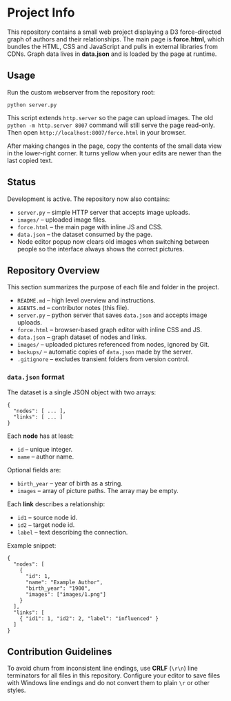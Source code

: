 # Project Info

This repository contains a small web project displaying a D3 force-directed graph of authors and their relationships. The main page is **force.html**, which bundles the HTML, CSS and JavaScript and pulls in external libraries from CDNs. Graph data lives in **data.json** and is loaded by the page at runtime.

## Usage

Run the custom webserver from the repository root:

```
python server.py
```

This script extends `http.server` so the page can upload images. The old
`python -m http.server 8007` command will still serve the page read-only.
Then open `http://localhost:8007/force.html` in your browser.

After making changes in the page, copy the contents of the small data view in
the lower-right corner.  It turns yellow when your edits are newer than the
last copied text.

## Status

Development is active. The repository now also contains:

- `server.py` – simple HTTP server that accepts image uploads.
- `images/` – uploaded image files.
- `force.html` – the main page with inline JS and CSS.
- `data.json` – the dataset consumed by the page.
- Node editor popup now clears old images when switching between people so
  the interface always shows the correct pictures.

## Repository Overview
This section summarizes the purpose of each file and folder in the project.

- `README.md` – high level overview and instructions.
- `AGENTS.md` – contributor notes (this file).
- `server.py` – python server that saves `data.json` and accepts image uploads.
- `force.html` – browser-based graph editor with inline CSS and JS.
- `data.json` – graph dataset of nodes and links.
- `images/` – uploaded pictures referenced from nodes, ignored by Git.
- `backups/` – automatic copies of `data.json` made by the server.
- `.gitignore` – excludes transient folders from version control.

### `data.json` format
The dataset is a single JSON object with two arrays:

```
{
  "nodes": [ ... ],
  "links": [ ... ]
}
```

Each **node** has at least:

- `id` – unique integer.
- `name` – author name.

Optional fields are:

- `birth_year` – year of birth as a string.
- `images` – array of picture paths. The array may be empty.

Each **link** describes a relationship:

- `id1` – source node id.
- `id2` – target node id.
- `label` – text describing the connection.

Example snippet:

```
{
  "nodes": [
    {
      "id": 1,
      "name": "Example Author",
      "birth_year": "1900",
      "images": ["images/1.png"]
    }
  ],
  "links": [
    { "id1": 1, "id2": 2, "label": "influenced" }
  ]
}
```

## Contribution Guidelines

To avoid churn from inconsistent line endings, use **CRLF** (`\r\n`) line
terminators for all files in this repository. Configure your editor to save
files with Windows line endings and do not convert them to plain `\r` or
other styles.
